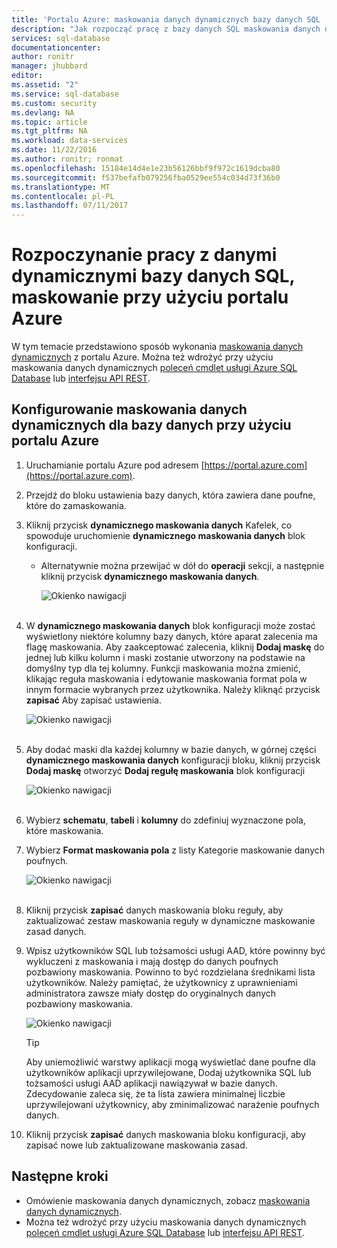 ```yaml
---
title: 'Portalu Azure: maskowania danych dynamicznych bazy danych SQL | Dokumentacja firmy Microsoft'
description: "Jak rozpocząć pracę z bazy danych SQL maskowania danych dynamicznych w portalu Azure"
services: sql-database
documentationcenter: 
author: ronitr
manager: jhubbard
editor: 
ms.assetid: "2"
ms.service: sql-database
ms.custom: security
ms.devlang: NA
ms.topic: article
ms.tgt_pltfrm: NA
ms.workload: data-services
ms.date: 11/22/2016
ms.author: ronitr; ronmat
ms.openlocfilehash: 15184e14d4e1e23b56126bbf9f972c1619dcba80
ms.sourcegitcommit: f537befafb079256fba0529ee554c034d73f36b0
ms.translationtype: MT
ms.contentlocale: pl-PL
ms.lasthandoff: 07/11/2017
---
```

# <a name="get-started-with-sql-database-dynamic-data-masking-with-the-azure-portal"></a>Rozpoczynanie pracy z danymi dynamicznymi bazy danych SQL, maskowanie przy użyciu portalu Azure

W tym temacie przedstawiono sposób wykonania [maskowania danych dynamicznych](sql-database-dynamic-data-masking-get-started.md) z portalu Azure. Można też wdrożyć przy użyciu maskowania danych dynamicznych [poleceń cmdlet usługi Azure SQL Database](https://msdn.microsoft.com/library/azure/mt574084.aspx) lub [interfejsu API REST](https://msdn.microsoft.com/library/dn505719.aspx).


## <a name="set-up-dynamic-data-masking-for-your-database-using-the-azure-portal"></a>Konfigurowanie maskowania danych dynamicznych dla bazy danych przy użyciu portalu Azure
1. Uruchamianie portalu Azure pod adresem [https://portal.azure.com](https://portal.azure.com).
2. Przejdź do bloku ustawienia bazy danych, która zawiera dane poufne, które do zamaskowania.
3. Kliknij przycisk **dynamicznego maskowania danych** Kafelek, co spowoduje uruchomienie **dynamicznego maskowania danych** blok konfiguracji.
   
   * Alternatywnie można przewijać w dół do **operacji** sekcji, a następnie kliknij przycisk **dynamicznego maskowania danych**.
     
     ![Okienko nawigacji](./media/sql-database-dynamic-data-masking-get-started/4_ddm_settings_tile.png)<br/><br/>
4. W **dynamicznego maskowania danych** blok konfiguracji może zostać wyświetlony niektóre kolumny bazy danych, które aparat zalecenia ma flagę maskowania. Aby zaakceptować zalecenia, kliknij **Dodaj maskę** do jednej lub kilku kolumn i maski zostanie utworzony na podstawie na domyślny typ dla tej kolumny. Funkcji maskowania można zmienić, klikając reguła maskowania i edytowanie maskowania format pola w innym formacie wybranych przez użytkownika. Należy kliknąć przycisk **zapisać** Aby zapisać ustawienia.
   
    ![Okienko nawigacji](./media/sql-database-dynamic-data-masking-get-started/5_ddm_recommendations.png)<br/><br/>
5. Aby dodać maski dla każdej kolumny w bazie danych, w górnej części **dynamicznego maskowania danych** konfiguracji bloku, kliknij przycisk **Dodaj maskę** otworzyć **Dodaj regułę maskowania** blok konfiguracji
   
    ![Okienko nawigacji](./media/sql-database-dynamic-data-masking-get-started/6_ddm_add_mask.png)<br/><br/>
6. Wybierz **schematu**, **tabeli** i **kolumny** do zdefiniuj wyznaczone pola, które maskowania.
7. Wybierz **Format maskowania pola** z listy Kategorie maskowanie danych poufnych.
   
    ![Okienko nawigacji](./media/sql-database-dynamic-data-masking-get-started/7_ddm_mask_field_format.png)<br/><br/>        
8. Kliknij przycisk **zapisać** danych maskowania bloku reguły, aby zaktualizować zestaw maskowania reguły w dynamiczne maskowanie zasad danych.
9. Wpisz użytkowników SQL lub tożsamości usługi AAD, które powinny być wykluczeni z maskowania i mają dostęp do danych poufnych pozbawiony maskowania. Powinno to być rozdzielana średnikami lista użytkowników. Należy pamiętać, że użytkownicy z uprawnieniami administratora zawsze miały dostęp do oryginalnych danych pozbawiony maskowania.
   
    ![Okienko nawigacji](./media/sql-database-dynamic-data-masking-get-started/8_ddm_excluded_users.png)
   
   > [!TIP]
   > Aby uniemożliwić warstwy aplikacji mogą wyświetlać dane poufne dla użytkowników aplikacji uprzywilejowane, Dodaj użytkownika SQL lub tożsamości usługi AAD aplikacji nawiązywał w bazie danych. Zdecydowanie zaleca się, że ta lista zawiera minimalnej liczbie uprzywilejowani użytkownicy, aby zminimalizować narażenie poufnych danych.
   > 
   > 
10. Kliknij przycisk **zapisać** danych maskowania bloku konfiguracji, aby zapisać nowe lub zaktualizowane maskowania zasad.


## <a name="next-steps"></a>Następne kroki

* Omówienie maskowania danych dynamicznych, zobacz [maskowania danych dynamicznych](sql-database-dynamic-data-masking-get-started.md).
* Można też wdrożyć przy użyciu maskowania danych dynamicznych [poleceń cmdlet usługi Azure SQL Database](https://msdn.microsoft.com/library/azure/mt574084.aspx) lub [interfejsu API REST](https://msdn.microsoft.com/library/dn505719.aspx).